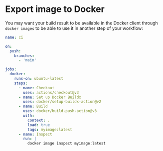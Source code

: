 # Export image to Docker

You may want your build result to be available in the Docker client through
`docker images` to be able to use it in another step of your workflow:

```yaml
name: ci

on:
  push:
    branches:
      - 'main'

jobs:
  docker:
    runs-on: ubuntu-latest
    steps:
      - name: Checkout
        uses: actions/checkout@v3
      - name: Set up Docker Buildx
        uses: docker/setup-buildx-action@v2
      - name: Build
        uses: docker/build-push-action@v3
        with:
          context: .
          load: true
          tags: myimage:latest
      - name: Inspect
        run: |
          docker image inspect myimage:latest
```
